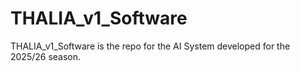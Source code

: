 # THALIA_v1_Software
THALIA_v1_Software is the repo for the AI System developed for the 2025/26 season.
